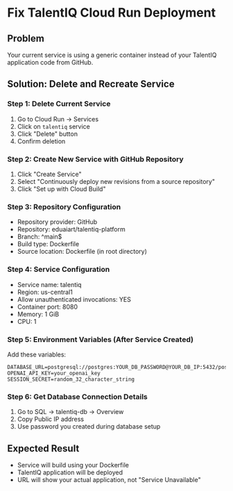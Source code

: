# Fix TalentIQ Cloud Run Deployment

## Problem
Your current service is using a generic container instead of your TalentIQ application code from GitHub.

## Solution: Delete and Recreate Service

### Step 1: Delete Current Service
1. Go to Cloud Run → Services
2. Click on `talentiq` service
3. Click "Delete" button
4. Confirm deletion

### Step 2: Create New Service with GitHub Repository
1. Click "Create Service"
2. Select "Continuously deploy new revisions from a source repository"
3. Click "Set up with Cloud Build"

### Step 3: Repository Configuration
- Repository provider: GitHub
- Repository: eduaiart/talentiq-platform
- Branch: ^main$
- Build type: Dockerfile
- Source location: Dockerfile (in root directory)

### Step 4: Service Configuration
- Service name: talentiq
- Region: us-central1
- Allow unauthenticated invocations: YES
- Container port: 8080
- Memory: 1 GiB
- CPU: 1

### Step 5: Environment Variables (After Service Created)
Add these variables:
```
DATABASE_URL=postgresql://postgres:YOUR_DB_PASSWORD@YOUR_DB_IP:5432/postgres
OPENAI_API_KEY=your_openai_key
SESSION_SECRET=random_32_character_string
```

### Step 6: Get Database Connection Details
1. Go to SQL → talentiq-db → Overview
2. Copy Public IP address
3. Use password you created during database setup

## Expected Result
- Service will build using your Dockerfile
- TalentIQ application will be deployed
- URL will show your actual application, not "Service Unavailable"